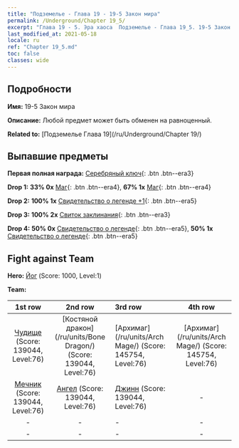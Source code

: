 ```yaml
---
title: "Подземелье - Глава 19 - 19-5 Закон мира"
permalink: /Underground/Chapter 19_5/
excerpt: "Глава 19 - 5. Эра хаоса  Подземелье - Глава 19_5. 19-5 Закон мира"
last_modified_at: 2021-05-18
locale: ru
ref: "Chapter 19_5.md"
toc: false
classes: wide
---
```


## Подробности

 **Имя:** 19-5 Закон мира

 **Описание:** Любой предмет может быть обменен на равноценный.

 **Related to:** [Подземелье Глава 19](/ru/Underground/Chapter 19/)

## Выпавшие предметы

 **Первая полная награда:** [Серебряный ключ](/ItemsRU/con_693/){: .btn .btn--era3}

 **Drop 1:** **33% 0x** [Маг](/ItemsRU/unt_238/){: .btn .btn--era4}, **67% 1x** [Маг](/ItemsRU/unt_238/){: .btn .btn--era4}

 **Drop 2:** **100% 1x** [Свидетельство о легенде +1](/ItemsRU/mat_74/){: .btn .btn--era5}

 **Drop 3:** **100% 2x** [Свиток заклинания](/ItemsRU/con_694/){: .btn .btn--era3}

 **Drop 4:** **50% 0x** [Свидетельство о легенде](/ItemsRU/mat_67/){: .btn .btn--era5}, **50% 1x** [Свидетельство о легенде](/ItemsRU/mat_67/){: .btn .btn--era5}


## Fight against Team
 **Hero:** [Йог](/ru/heroes/Yog/) (Score: 1000, Level:1)

 **Team:**


  | 1st row | 2nd row | 3rd row | 4th row |
  |:----:|:----:|:----|:----:|
  | [Чудище](/ru/units/Behemoth/) (Score: 139044, Level:76)  | [Костяной дракон](/ru/units/Bone Dragon/) (Score: 139044, Level:76)  | [Архимаг](/ru/units/Arch Mage/) (Score: 145754, Level:76)  | [Архимаг](/ru/units/Arch Mage/) (Score: 145754, Level:76)  |
  | [Мечник](/ru/units/Swordsman/) (Score: 139044, Level:76)  | [Ангел](/ru/units/Angel/) (Score: 139044, Level:76)  | [Джинн](/ru/units/Genie/) (Score: 139044, Level:76)  | - |
  | - | - | - | - |
  | - | - | - | - |


